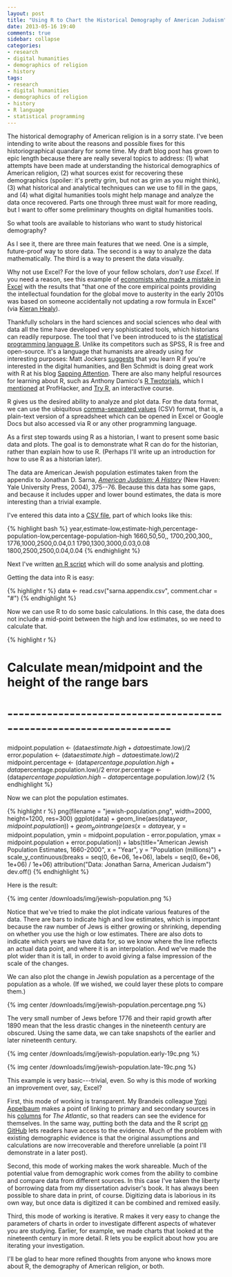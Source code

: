 ```yaml
---
layout: post
title: "Using R to Chart the Historical Demography of American Judaism"
date: 2013-05-16 19:40
comments: true
sidebar: collapse
categories: 
- research
- digital humanities
- demographics of religion
- history
tags:
- research
- digital humanities
- demographics of religion
- history
- R language
- statistical programming
---
```


The historical demography of American religion is in a sorry state. I've been intending to write about the reasons and possible fixes for this historiographical quandary for some time. My draft blog post has grown to epic length because there are really several topics to address: (1) what attempts have been made at understanding the historical demographics of American religion, (2) what sources exist for recovering these demographics (spoiler: it's pretty grim, but not as grim as you might think), (3) what historical and analytical techniques can we use to fill in the gaps, and (4) what digital humanities tools might help manage and analyze the data once recovered. Parts one through three must wait for more reading, but I want to offer some preliminary thoughts on digital humanities tools.

So what tools are available to historians who want to study historical demography?

As I see it, there are three main features that we need. One is a simple, future-proof way to store data. The second is a way to analyze the data mathematically. The third is a way to present the data visually.

Why not use Excel? For the love of your fellow scholars, *don't use Excel*. If you need a reason, see this example of [economists who made a mistake in Excel](http://www.nextnewdeal.net/rortybomb/researchers-finally-replicated-reinhart-rogoff-and-there-are-serious-problems) with the results that "that one of the core empirical points providing the intellectual foundation for the global move to austerity in the early 2010s was based on someone accidentally not updating a row formula in Excel" (via [Kieran Healy](http://kieranhealy.org/blog/archives/2013/04/17/new-tools-for-reproducible-research/)).

Thankfully scholars in the hard sciences and social sciences who deal with data all the time have developed very sophisticated tools, which historians can readily repurpose. The tool that I've been introduced to is the [statistical programming language R](http://www.r-project.org/). Unlike its competitors such as SPSS, R is free and open-source. It's a language that humanists are already using for interesting purposes: Matt Jockers [suggests](http://www.matthewjockers.net/2013/01/03/advice-for-dh-newbies/) that you learn R if you're interested in the digital humanities, and Ben Schmidt is doing great work with R at his blog [Sapping Attention](http://sappingattention.blogspot.com/). There are also many helpful resources for learning about R, such as Anthony Damico's [R Twotorials](http://www.twotorials.com/), which I [mentioned](http://chronicle.com/blogs/profhacker/learn-r-with-twotorials/45843) at ProfHacker, and [Try R](http://tryr.codeschool.com/), an interactive course.

R gives us the desired ability to analyze and plot data. For the data format, we can use the ubiquitous [comma-separated values](http://en.wikipedia.org/wiki/Comma-separated_values) (CSV) format, that is, a plain-text version of a spreadsheet which can be opened in Excel or Google Docs but also accessed via R or any other programming language.

As a first step towards using R as a historian, I want to present some basic data and plots. The goal is to demonstrate what R can do for the historian, rather than explain how to use R. (Perhaps I'll write up an introduction for how to use R as a historian later).

The data are American Jewish population estimates taken from the appendix to Jonathan D. Sarna, *[American Judaism: A History](http://books.google.com/books?id=Ujw_IawuIIgC&lpg=PA375&vq=appendix&dq=jonathan%20sarna%20american%20judaism&pg=PA375#v=onepage&q&f=false)* (New Haven: Yale University Press, 2004), 375--76. Because this data has some gaps, and because it includes upper and lower bound estimates, the data is more interesting than a trivial example.

I've entered this data into a [CSV file](https://github.com/lmullen/demographics-religion/blob/master/judaism/sarna.appendix.csv), part of which looks like this: 

{% highlight bash %}
year,estimate-low,estimate-high,percentage-population-low,percentage-population-high
1660,50,50,,
1700,200,300,,
1776,1000,2500,0.04,0.1
1790,1300,3000,0.03,0.08
1800,2500,2500,0.04,0.04
{% endhighlight %}


Next I've written [an R script](https://github.com/lmullen/demographics-religion/blob/master/judaism/judaism.overview.R) which will do some analysis and plotting.

Getting the data into R is easy:

{% highlight r %}
data <- read.csv("sarna.appendix.csv", comment.char = "#")
{% endhighlight %}

Now we can use R to do some basic calculations. In this case, the data does not include a mid-point between the high and low estimates, so we need to calculate that. 

{% highlight r %}
# Calculate mean/midpoint and the height of the range bars
# -------------------------------------------------------------------
midpoint.population <- (data$estimate.high + data$estimate.low)/2
error.population    <- (data$estimate.high - data$estimate.low)/2
midpoint.percentage <- (data$percentage.population.high +
                        data$percentage.population.low)/2
error.percentage    <- (data$percentage.population.high -
                        data$percentage.population.low)/2
{% endhighlight %}

Now we can plot the population estimates. 

{% highlight r %}
png(filename = "jewish-population.png",
width=2000, height=1200, res=300)
ggplot(data) +
geom_line(aes(data$year, midpoint.population)) +
geom_pointrange(aes(x = data$year,
                    y = midpoint.population,
                    ymin = midpoint.population - error.population,
                    ymax = midpoint.population + error.population)) +
labs(title="American Jewish Population Estimates, 1660-2000",
     x = "Year",
     y = "Population (millions)") +
scale_y_continuous(breaks = seq(0, 6e+06, 1e+06),
                   labels = seq(0, 6e+06, 1e+06) / 1e+06)
attribution("Data: Jonathan Sarna, American Judaism")
dev.off()
{% endhighlight %}

Here is the result:

{% img center /downloads/img/jewish-population.png %}

Notice that we've tried to make the plot indicate various features of the data. There are bars to indicate high and low estimates, which is important because the raw number of Jews is either growing or shrinking, depending on whether you use the high or low estimates. There are also dots to indicate which years we have data for, so we know where the line reflects an actual data point, and where it is an interpolation. And we've made the plot wider than it is tall, in order to avoid giving a false impression of the scale of the changes.

We can also plot the change in Jewish population as a percentage of the population as a whole. (If we wished, we could layer these plots to compare them.)

{% img center /downloads/img/jewish-population.percentage.png %}

The very small number of Jews before 1776 and their rapid growth after 1890 mean that the less drastic changes in the nineteenth century are obscured. Using the same data, we can take snapshots of the earlier and later nineteenth century.

{% img center /downloads/img/jewish-population.early-19c.png %}

{% img center /downloads/img/jewish-population.late-19c.png %}

This example is very basic---trivial, even. So why is this mode of working an improvement over, say, Excel?

First, this mode of working is transparent. My Brandeis colleague [Yoni Appelbaum](https://twitter.com/yappelbaum) makes a point of linking to primary and secondary sources in his [columns](http://www.theatlantic.com/yoni-appelbaum/) for *The Atlantic*, so that readers can see the evidence for themselves. In the same way, putting both the data and the R script [on GitHub](https://github.com/lmullen/demographics-religion) lets readers have access to the evidence. Much of the problem with existing demographic evidence is that the original assumptions and calculations are now irrecoverable and therefore unreliable (a point I'll demonstrate in a later post).

Second, this mode of working makes the work shareable. Much of the potential value from demographic work comes from the ability to combine and compare data from different sources. In this case I've taken the liberty of borrowing data from my dissertation adviser's book. It has always been possible to share data in print, of course. Digitizing data is laborious in its own way, but once data is digitized it can be combined and remixed easily. 

Third, this mode of working is iterative. R makes it very easy to change the parameters of charts in order to investigate different aspects of whatever you are studying. Earlier, for example, we made charts that looked at the nineteenth century in more detail. R lets you be explicit about how you are iterating your investigation. 

I'll be glad to hear more refined thoughts from anyone who knows more about R, the demography of American religion, or both.
